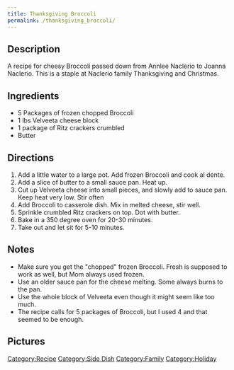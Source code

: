 ```yaml
---
title: Thanksgiving Broccoli
permalink: /thanksgiving_broccoli/
---
```


Description
-----------

A recipe for cheesy Broccoli passed down from Annlee Naclerio to Joanna Naclerio. This is a staple at Naclerio family Thanksgiving and Christmas.

Ingredients
-----------

-   5 Packages of frozen chopped Broccoli
-   1 lbs Velveeta cheese block
-   1 package of Ritz crackers crumbled
-   Butter

Directions
----------

1.  Add a little water to a large pot. Add frozen Broccoli and cook al dente.
2.  Add a slice of butter to a small sauce pan. Heat up.
3.  Cut up Velveeta cheese into small pieces, and slowly add to sauce pan. Keep heat very low. Stir often
4.  Add Broccoli to casserole dish. Mix in melted cheese, stir well.
5.  Sprinkle crumbled Ritz crackers on top. Dot with butter.
6.  Bake in a 350 degree oven for 20-30 minutes.
7.  Take out and let sit for 5-10 minutes.

Notes
-----

-   Make sure you get the "chopped" frozen Broccoli. Fresh is supposed to work as well, but Mom always used frozen.
-   Use an older sauce pan for the cheese melting. Some always burns to the pan.
-   Use the whole block of Velveeta even though it might seem like too much.
-   The recipe calls for 5 packages of Broccoli, but I used 4 and that seemed to be enough.

Pictures
--------

[Category:Recipe](/Category:Recipe "wikilink") [Category:Side Dish](/Category:Side_Dish "wikilink") [Category:Family](/Category:Family "wikilink") [Category:Holiday](/Category:Holiday "wikilink")